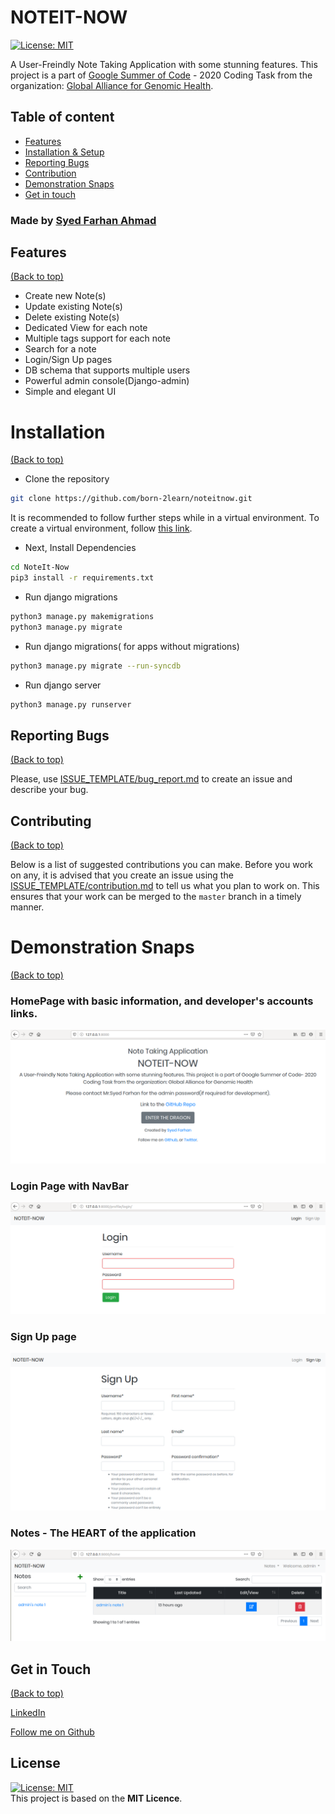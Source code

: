 # NOTEIT-NOW

[![License: MIT](https://img.shields.io/badge/License-MIT-yellow.svg)](https://opensource.org/licenses/MIT)

A User-Freindly Note Taking Application with some stunning features. This project is a part of [Google Summer of Code](https://summerofcode.withgoogle.com/) - 2020 Coding Task from the organization: [Global Alliance for Genomic Health](https://www.ga4gh.org/).

## Table of content ##

- [Features](#features)
- [Installation & Setup](#installation)
- [Reporting Bugs](#reporting-bugs)
- [Contribution](#contributing)
- [Demonstration Snaps](#demonstration-snaps)
- [Get in touch](#-get-in-touch)




### Made by [Syed Farhan Ahmad](https://www.linkedin.com/in/syedfarhanahmad/)

## Features ##

[(Back to top)](#table-of-content)

- Create new Note(s)
- Update existing Note(s)
- Delete existing Note(s)
- Dedicated View for each note
- Multiple tags support for each note
- Search for a note
- Login/Sign Up pages 
- DB schema that supports multiple users
- Powerful admin console(Django-admin)
- Simple and elegant UI


# Installation #

[(Back to top)](#table-of-content)

- Clone the repository

```bash
git clone https://github.com/born-2learn/noteitnow.git
```

It is recommended to follow further steps while in a virtual environment. To create a virtual environment, follow [this link](https://packaging.python.org/guides/installing-using-pip-and-virtual-environments/).

- Next, Install Dependencies

```bash
cd NoteIt-Now
pip3 install -r requirements.txt
```

- Run django migrations

```bash
python3 manage.py makemigrations
python3 manage.py migrate
```

- Run django migrations( for apps without migrations)

```bash
python3 manage.py migrate --run-syncdb
```

- Run django server

```bash
python3 manage.py runserver
```


## Reporting Bugs ##
[(Back to top)](#table-of-content)

Please, use [ISSUE_TEMPLATE/bug_report.md](.github/ISSUE_TEMPLATE/bug_report.md) to create an issue and describe your bug.


## Contributing ##
[(Back to top)](#table-of-content)

Below is a list of suggested contributions you can make. Before you work on any, it is advised that you create an issue using the [ISSUE_TEMPLATE/contribution.md](.github/ISSUE_TEMPLATE/contribution.md) to tell us what you plan to work on. This ensures that your work can be merged to the `master` branch in a timely manner.


# Demonstration Snaps #

[(Back to top)](#table-of-content)

### HomePage with basic information, and developer's accounts links.

![HomePage](pictures/home_page.png)   

### Login Page with NavBar
![LoginPage](pictures/login.png)

### Sign Up page
![SignUpPage](pictures/signup.png)

### Notes - The HEART of the application
![Notes](pictures/notes.png)



## Get in Touch ##

[(Back to top)](#table-of-content)

[LinkedIn](https://www.linkedin.com/in/syedfarhanahmad/)

[Follow me on Github](https://github.com/born-2learn)

## License
[![License: MIT](https://img.shields.io/badge/License-MIT-yellow.svg)](https://opensource.org/licenses/MIT)   
This project is based on the **MIT Licence**.



